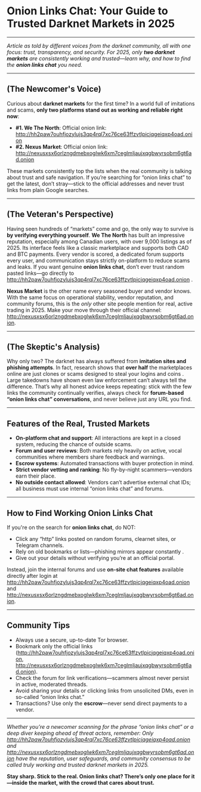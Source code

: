 # Onion Links Chat: Your Guide to Trusted Darknet Markets in 2025

---

*Article as told by different voices from the darknet community, all with one focus: trust, transparency, and security. For 2025, only **two darknet markets** are consistently working and trusted—learn why, and how to find the **onion links chat** you need.*

---

## (The Newcomer's Voice)
Curious about **darknet markets** for the first time? In a world full of imitations and scams, **only two platforms stand out as working and reliable right now**:

- **#1. We The North**: Official onion link: http://hh2paw7ouhfjozylujs3qp4rql7xc76ce63ffzvtlpicjqgeiqxp4oad.onion
- **#2. Nexus Market**: Official onion link: http://nexusxsx6orlzngdmebxoglwk6xm7ceglmljaujxqgbwyrsobm6gt6ad.onion

These markets consistently top the lists when the real community is talking about trust and safe navigation. If you’re searching for “onion links chat” to get the latest, don’t stray—stick to the official addresses and never trust links from plain Google searches.

---

## (The Veteran's Perspective)
Having seen hundreds of “markets” come and go, the only way to survive is **by verifying everything yourself**. **We The North** has built an impressive reputation, especially among Canadian users, with over 9,000 listings as of 2025. Its interface feels like a classic marketplace and supports both CAD and BTC payments. Every vendor is scored, a dedicated forum supports every user, and communication stays strictly on-platform to reduce scams and leaks. If you want genuine **onion links chat**, don’t ever trust random pasted links—go directly to http://hh2paw7ouhfjozylujs3qp4rql7xc76ce63ffzvtlpicjqgeiqxp4oad.onion .

**Nexus Market** is the other name every seasoned buyer and vendor knows. With the same focus on operational stability, vendor reputation, and community forums, this is the *only* other site people mention for real, active trading in 2025. Make your move through their official channel: http://nexusxsx6orlzngdmebxoglwk6xm7ceglmljaujxqgbwyrsobm6gt6ad.onion.

---

## (The Skeptic's Analysis)
Why only two? The darknet has always suffered from **imitation sites and phishing attempts**. In fact, research shows that **over half** the marketplaces online are just clones or scams designed to steal your logins and coins . Large takedowns have shown even law enforcement can’t always tell the difference. That’s why all honest advice keeps repeating: stick with the few links the community continually verifies, always check for **forum-based “onion links chat” conversations**, and never believe just any URL you find.

---

## Features of the Real, Trusted Markets

- **On-platform chat and support**: All interactions are kept in a closed system, reducing the chance of outside scams.
- **Forum and user reviews**: Both markets rely heavily on active, vocal communities where members share feedback and warnings.
- **Escrow systems**: Automated transactions with buyer protection in mind.
- **Strict vendor vetting and ranking**: No fly-by-night scammers—vendors earn their place.
- **No outside contact allowed**: Vendors can’t advertise external chat IDs; all business must use internal “onion links chat” and forums.

---

## How to Find Working Onion Links Chat

If you're on the search for **onion links chat**, do NOT:

- Click any “http” links posted on random forums, clearnet sites, or Telegram channels.
- Rely on old bookmarks or lists—phishing mirrors appear constantly .
- Give out your details without verifying you’re at an official portal.

Instead, join the internal forums and use **on-site chat features** available directly after login at http://hh2paw7ouhfjozylujs3qp4rql7xc76ce63ffzvtlpicjqgeiqxp4oad.onion and http://nexusxsx6orlzngdmebxoglwk6xm7ceglmljaujxqgbwyrsobm6gt6ad.onion.

---

## Community Tips

- Always use a secure, up-to-date Tor browser.
- Bookmark only the official links (http://hh2paw7ouhfjozylujs3qp4rql7xc76ce63ffzvtlpicjqgeiqxp4oad.onion, http://nexusxsx6orlzngdmebxoglwk6xm7ceglmljaujxqgbwyrsobm6gt6ad.onion).
- Check the forum for link verifications—scammers almost never persist in active, moderated threads.
- Avoid sharing your details or clicking links from unsolicited DMs, even in so-called “onion links chat.”
- Transactions? Use only the **escrow**—never send direct payments to a vendor.

---

*Whether you’re a newcomer scanning for the phrase “onion links chat” or a deep diver keeping ahead of threat actors, remember: Only http://hh2paw7ouhfjozylujs3qp4rql7xc76ce63ffzvtlpicjqgeiqxp4oad.onion and http://nexusxsx6orlzngdmebxoglwk6xm7ceglmljaujxqgbwyrsobm6gt6ad.onion have the reputation, user safeguards, and community consensus to be called truly working and trusted darknet markets in 2025.*

**Stay sharp. Stick to the real. Onion links chat? There’s only one place for it—inside the market, with the crowd that cares about trust.**

